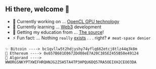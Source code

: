 
 ## Hi there, welcome 👋


- 🔭 Currently working on ... [OpenCL GPU technology](https://github.com/alienflip/Project-Sekhmet)
- 🌱 Currently learning ... [Web3](https://www.youtube.com/watch?v=j5a0jTc9S10&ab_channel=YourUncleMoe) development
- 👯 Getting my education from ... [The source](https://cirosantilli.com/)!
- ⚡ Fun fact: ... Nothing `really` [exists](https://www.youtube.com/watch?v=GM2DDR31-nk&ab_channel=TheWolfsonian%E2%80%93FIU) . . . right? `# meat-space denier`

```
✨ Bitcoin ----> bc1qvllw5t2hdjyshy74yflq662etcj8tlz44q3k8m
🍄 Ethereum ----> 0x657B681E0672Dd08eE7A20C385E2455B50e49124
🍄 Algorand ----> WWORGSNKYPTXWIFHRQHNJG2ZSH5TA4TP3HPQU6DQ57RA5OEIXH2CEOO3DA
```
